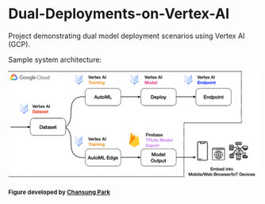 # Dual-Deployments-on-Vertex-AI
Project demonstrating dual model deployment scenarios using Vertex AI (GCP).

Sample system architecture:

![](figures/sample_architecture.png)

**<sup>Figure developed by <a href="https://github.com/deep-diver">Chansung Park</a></sup>**
